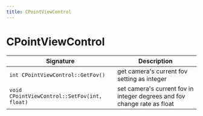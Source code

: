 ```yaml
---
title: CPointViewControl
---
```


# CPointViewControl

|Signature|Description|
|---|---|
| `int CPointViewControl::GetFov()` | get camera's current fov setting as integer | 
| `void CPointViewControl::SetFov(int, float)` | set camera's current fov in integer degrees and fov change rate as float | 
